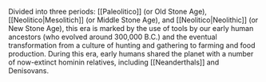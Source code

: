 Divided into three periods: [[Paleolitico]] (or Old Stone Age), [[Neolitico|Mesolitich]] (or Middle Stone Age), and [[Neolitico|Neolithic]] (or New Stone Age), this era is marked by the use of tools by our early human ancestors (who evolved around 300,000 B.C.) and the eventual transformation from a culture of hunting and gathering to farming and food production. During this era, early humans shared the planet with a number of now-extinct hominin relatives, including [[Neanderthals]] and Denisovans.